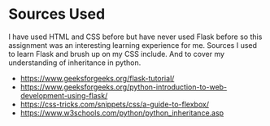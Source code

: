 # Sources Used
I have used HTML and CSS before but have never used Flask before so this assignment was an interesting learning experience for me.
Sources I used to learn Flask and brush up on my CSS include. And to cover my understanding of inheritance in python.

- https://www.geeksforgeeks.org/flask-tutorial/
- https://www.geeksforgeeks.org/python-introduction-to-web-development-using-flask/
- https://css-tricks.com/snippets/css/a-guide-to-flexbox/
- https://www.w3schools.com/python/python_inheritance.asp

